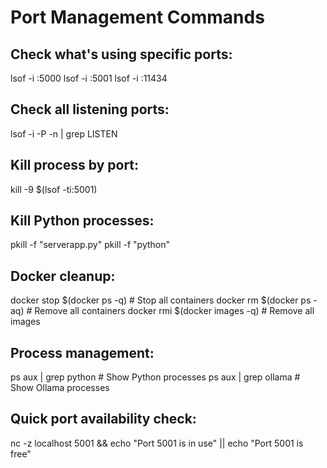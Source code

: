 # Port Management Commands

## Check what's using specific ports:
lsof -i :5000
lsof -i :5001
lsof -i :11434

## Check all listening ports:
lsof -i -P -n | grep LISTEN

## Kill process by port:
kill -9 $(lsof -ti:5001)

## Kill Python processes:
pkill -f "serverapp.py"
pkill -f "python"

## Docker cleanup:
docker stop $(docker ps -q)      # Stop all containers
docker rm $(docker ps -aq)       # Remove all containers
docker rmi $(docker images -q)   # Remove all images

## Process management:
ps aux | grep python              # Show Python processes
ps aux | grep ollama              # Show Ollama processes

## Quick port availability check:
nc -z localhost 5001 && echo "Port 5001 is in use" || echo "Port 5001 is free"
